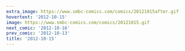 ```yaml
---
extra_image: https://www.smbc-comics.com/comics/20121015after.gif
hovertext: '2012-10-15'
image: https://www.smbc-comics.com/comics/20121015.gif
next_comic: '2012-10-16'
prev_comic: '2012-10-13'
title: '2012-10-15'
---
```


